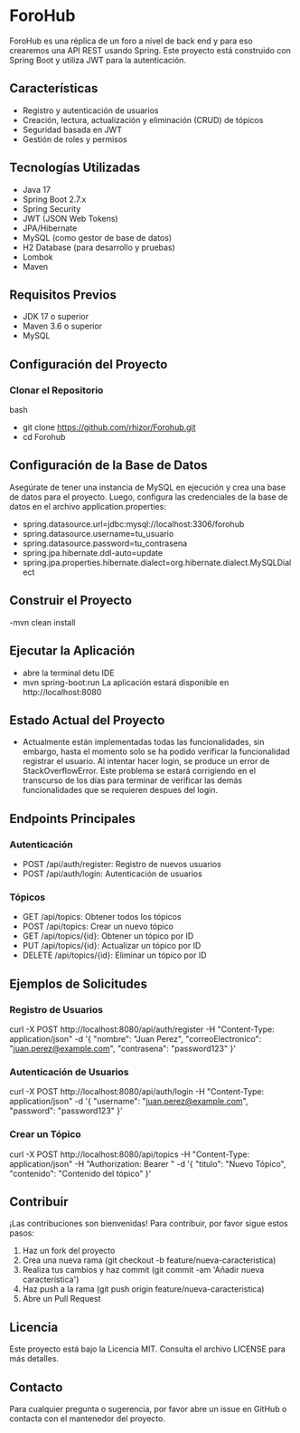 # ForoHub

ForoHub es una réplica de un foro a nivel de back end y para eso crearemos una API REST usando Spring. Este proyecto está construido con Spring Boot y utiliza JWT para la autenticación.

## Características

- Registro y autenticación de usuarios
- Creación, lectura, actualización y eliminación (CRUD) de tópicos
- Seguridad basada en JWT
- Gestión de roles y permisos

## Tecnologías Utilizadas

- Java 17
- Spring Boot 2.7.x
- Spring Security
- JWT (JSON Web Tokens)
- JPA/Hibernate
- MySQL (como gestor de base de datos)
- H2 Database (para desarrollo y pruebas)
- Lombok
- Maven

## Requisitos Previos

- JDK 17 o superior
- Maven 3.6 o superior
- MySQL

## Configuración del Proyecto

### Clonar el Repositorio

bash
- git clone https://github.com/rhizor/Forohub.git
- cd Forohub

## Configuración de la Base de Datos

Asegúrate de tener una instancia de MySQL en ejecución y crea una base de datos para el proyecto. Luego, configura las credenciales de la base de datos en el archivo application.properties:

- spring.datasource.url=jdbc:mysql://localhost:3306/forohub
- spring.datasource.username=tu_usuario
- spring.datasource.password=tu_contrasena
- spring.jpa.hibernate.ddl-auto=update
- spring.jpa.properties.hibernate.dialect=org.hibernate.dialect.MySQLDialect

## Construir el Proyecto
-mvn clean install

## Ejecutar la Aplicación
- abre la terminal detu IDE
- mvn spring-boot:run
La aplicación estará disponible en http://localhost:8080

## Estado Actual del Proyecto

- Actualmente están implementadas todas las funcionalidades, sin embargo, hasta el momento solo se ha podido verificar la funcionalidad registrar el usuario. Al intentar hacer login, se produce un error de StackOverflowError. Este problema se estará corrigiendo en el transcurso de los días para terminar de verificar las demás funcionalidades que se requieren despues del login.

## Endpoints Principales
### Autenticación

- POST /api/auth/register: Registro de nuevos usuarios
- POST /api/auth/login: Autenticación de usuarios

### Tópicos

- GET /api/topics: Obtener todos los tópicos
- POST /api/topics: Crear un nuevo tópico
- GET /api/topics/{id}: Obtener un tópico por ID
- PUT /api/topics/{id}: Actualizar un tópico por ID
- DELETE /api/topics/{id}: Eliminar un tópico por ID

## Ejemplos de Solicitudes
### Registro de Usuarios
curl -X POST http://localhost:8080/api/auth/register -H "Content-Type: application/json" -d '{
  "nombre": "Juan Perez",
  "correoElectronico": "juan.perez@example.com",
  "contrasena": "password123"
}'

### Autenticación de Usuarios
curl -X POST http://localhost:8080/api/auth/login -H "Content-Type: application/json" -d '{
  "username": "juan.perez@example.com",
  "password": "password123"
}'

### Crear un Tópico
curl -X POST http://localhost:8080/api/topics -H "Content-Type: application/json" -H "Authorization: Bearer <TOKEN>" -d '{
  "titulo": "Nuevo Tópico",
  "contenido": "Contenido del tópico"
}'

## Contribuir

¡Las contribuciones son bienvenidas! Para contribuir, por favor sigue estos pasos:

1. Haz un fork del proyecto
2. Crea una nueva rama (git checkout -b feature/nueva-caracteristica)
3. Realiza tus cambios y haz commit (git commit -am 'Añadir nueva característica')
4. Haz push a la rama (git push origin feature/nueva-caracteristica)
5. Abre un Pull Request

## Licencia

Este proyecto está bajo la Licencia MIT. Consulta el archivo LICENSE para más detalles.

## Contacto

Para cualquier pregunta o sugerencia, por favor abre un issue en GitHub o contacta con el mantenedor del proyecto.

